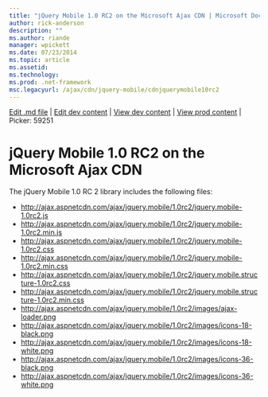 ```yaml
---
title: "jQuery Mobile 1.0 RC2 on the Microsoft Ajax CDN | Microsoft Docs"
author: rick-anderson
description: ""
ms.author: riande
manager: wpickett
ms.date: 07/23/2014
ms.topic: article
ms.assetid: 
ms.technology: 
ms.prod: .net-framework
msc.legacyurl: /ajax/cdn/jquery-mobile/cdnjquerymobile10rc2
---
```

[Edit .md file](C:\Projects\msc\dev\Msc.Www\Web.ASP\App_Data\github\ajax\cdn\jquery-mobile\cdnjquerymobile10rc2.md) | [Edit dev content](http://www.aspdev.net/umbraco#/content/content/edit/59251) | [View dev content](http://docs.aspdev.net/tutorials/ajax/cdn/jquery-mobile/cdnjquerymobile10rc2.html) | [View prod content](http://www.asp.net/ajax/cdn/jquery-mobile/cdnjquerymobile10rc2) | Picker: 59251

jQuery Mobile 1.0 RC2 on the Microsoft Ajax CDN
====================
The jQuery Mobile 1.0 RC 2 library includes the following files:

- http://ajax.aspnetcdn.com/ajax/jquery.mobile/1.0rc2/jquery.mobile-1.0rc2.js
- http://ajax.aspnetcdn.com/ajax/jquery.mobile/1.0rc2/jquery.mobile-1.0rc2.min.js
- http://ajax.aspnetcdn.com/ajax/jquery.mobile/1.0rc2/jquery.mobile-1.0rc2.css
- http://ajax.aspnetcdn.com/ajax/jquery.mobile/1.0rc2/jquery.mobile-1.0rc2.min.css
- http://ajax.aspnetcdn.com/ajax/jquery.mobile/1.0rc2/jquery.mobile.structure-1.0rc2.css
- http://ajax.aspnetcdn.com/ajax/jquery.mobile/1.0rc2/jquery.mobile.structure-1.0rc2.min.css
- http://ajax.aspnetcdn.com/ajax/jquery.mobile/1.0rc2/images/ajax-loader.png
- http://ajax.aspnetcdn.com/ajax/jquery.mobile/1.0rc2/images/icons-18-black.png
- http://ajax.aspnetcdn.com/ajax/jquery.mobile/1.0rc2/images/icons-18-white.png
- http://ajax.aspnetcdn.com/ajax/jquery.mobile/1.0rc2/images/icons-36-black.png
- http://ajax.aspnetcdn.com/ajax/jquery.mobile/1.0rc2/images/icons-36-white.png